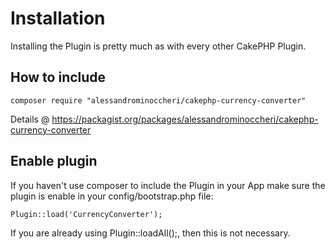 # Installation

Installing the Plugin is pretty much as with every other CakePHP Plugin.

## How to include

```
composer require "alessandrominoccheri/cakephp-currency-converter"
```
Details @ https://packagist.org/packages/alessandrominoccheri/cakephp-currency-converter

## Enable plugin

If you haven't use composer to include the Plugin in your App make sure the plugin is enable in your config/bootstrap.php file:

```
Plugin::load('CurrencyConverter');
```

If you are already using Plugin::loadAll();, then this is not necessary.


